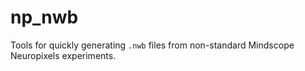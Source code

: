 # np_nwb
Tools for quickly generating `.nwb` files from non-standard Mindscope Neuropixels experiments.
